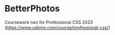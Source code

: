 # BetterPhotos
Coursework two for Professional CSS 2023 (https://www.udemy.com/course/professional-css/)
